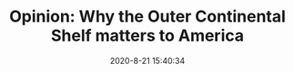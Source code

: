 ---
"title": "Opinion: Why the Outer Continental Shelf matters to America"
"date": "2020-8-21 15:40:34"
"feed_name": "BSEE"
"feed_website": "https://www.bsee.gov/"
"feed_rss": "https://www.bsee.gov/feed/news-items/rss.xml"
"link": "https://www.bsee.gov/newsroom/latest-news/statements-and-releases/press-releases/opinion-why-the-outer-continental-shelf"
"file": "_posts/2020-8-21-15-40-34_BSEE_57f99f973792fe71ff9a66399e0a78c5c771d451.md"
"accident": "0"
"drilling": "0"
"dead": "0"
"injured": "0"
---